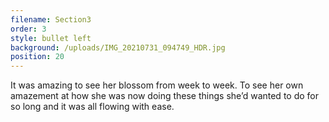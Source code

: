 ```yaml
---
filename: Section3
order: 3
style: bullet left
background: /uploads/IMG_20210731_094749_HDR.jpg
position: 20
---
```

It was amazing to see her blossom from week to week. To see her own amazement at how she was now doing these things she’d wanted to do for so long and it was all flowing with ease.